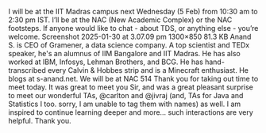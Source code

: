 I will be at the IIT Madras campus next Wednesday (5 Feb) from 10:30 am to 2:30 pm IST. I’ll be at the NAC (New Academic Complex) or the NAC footsteps. If anyone would like to chat - about TDS, or anything else - you’re welcome.
Screenshot 2025-01-30 at 3.07.09 pm 1300×850 81.3 KB
Anand S. is CEO of Gramener, a data science company. A top scientist and TEDx speaker, he's an alumnus of IIM Bangalore and IIT Madras. He has also worked at IBM, Infosys, Lehman Brothers, and BCG. He has hand-transcribed every Calvin & Hobbes strip and is a Minecraft enthusiast. He blogs at s-anand.net.
We will be at NAC 514
Thank you for taking out time to meet today. It was great to meet you Sir, and was a great pleasant surprise to meet our wonderful TAs, @carlton and @jivraj (and, TAs for Java and Statistics I too. sorry, I am unable to tag them with names) as well. I am inspired to continue learning deeper and more… such interactions are very helpful. Thank you.
